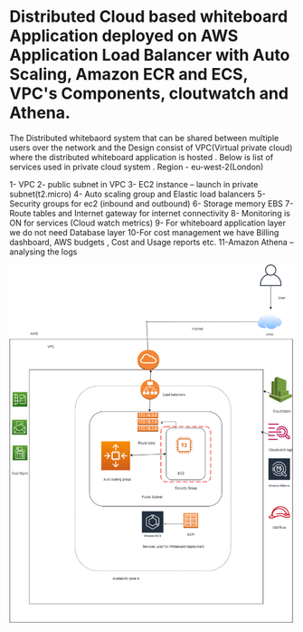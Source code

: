 # Distributed Cloud based whiteboard Application deployed on AWS Application Load Balancer with Auto Scaling, Amazon ECR and ECS, VPC's Components, cloutwatch and Athena.



The Distributed whitebaord system that can be shared between multiple users over the network and the Design consist of VPC(Virtual private cloud) where the  distributed whiteboard application is hosted .
Below is list of services used in private cloud system .
Region - eu-west-2(London)

1- VPC
2- public subnet in VPC
3- EC2 instance – launch in private subnet(t2.micro)
4- Auto scaling group and Elastic load balancers
5- Security groups for ec2 (inbound and outbound)
6- Storage memory EBS 
7- Route tables and Internet gateway for internet connectivity
8- Monitoring is ON for services (Cloud watch metrics)
9- For whiteboard application layer we do not need Database layer
10-For cost management we have Billing dashboard, AWS budgets , Cost and Usage reports etc.
11-Amazon Athena – analysing the logs

![alt text](https://github.com/ss1307-uol/whiteboard/blob/master/ICC-CW3.png?raw=true)

